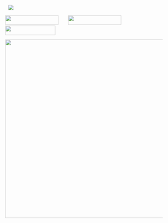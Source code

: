 ⠀![](https://komarev.com/ghpvc/?username=beaverhollow&label=punks&style=flat-square&color=5f2429&base=9597)

<a href="https://murdertooth.straw.page/" title="strawpage"><img src="https://files.catbox.moe/8b6mr8.png" width="170" height="30"></a>⠀⠀⠀<a href="https://planetpiss.atabook.org/" title="atabook"><img src="https://files.catbox.moe/wuu1a3.png" width="170" height="30"></a>⠀⠀⠀<a href="https://rentry.co/murdertooth" title="rentry"><img src="https://files.catbox.moe/tia4yz.png" width="160" height="30"></a>

<img src="https://files.catbox.moe/alk0f3.png" width="570" />





